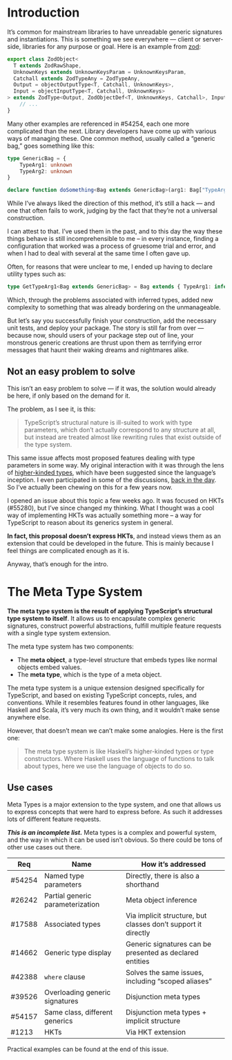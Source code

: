 # Introduction

It’s common for mainstream libraries to have unreadable generic signatures and instantiations. This is something we see everywhere — client or server-side, libraries for any purpose or goal. Here is an example from [zod](https://github.com/colinhacks/zod):

```typescript
export class ZodObject<
  T extends ZodRawShape,
  UnknownKeys extends UnknownKeysParam = UnknownKeysParam,
  Catchall extends ZodTypeAny = ZodTypeAny,
  Output = objectOutputType<T, Catchall, UnknownKeys>,
  Input = objectInputType<T, Catchall, UnknownKeys>
> extends ZodType<Output, ZodObjectDef<T, UnknownKeys, Catchall>, Input> {
    // ...
}
```

Many other examples are referenced in #54254, each one more complicated than the next. Library developers have come up with various ways of managing these. One common method, usually called a “generic bag,” goes something like this:

```typescript
type GenericBag = {
    TypeArg1: unknown
    TypeArg2: unknown
}

declare function doSomething<Bag extends GenericBag>(arg1: Bag["TypeArg1"], arg2: Bag["TypeArg2"]);
```

While I’ve always liked the direction of this method, it’s still a hack — and one that often fails to work, judging by the fact that they’re not a universal construction. 

I can attest to that. I’ve used them in the past, and to this day the way these things behave is still incomprehensible to me – in every instance, finding a configuration that worked was a process of gruesome trial and error, and when I had to deal with several at the same time I often gave up.

Often, for reasons that were unclear to me, I ended up having to declare utility types such as:

```typescript
type GetTypeArg1<Bag extends GenericBag> = Bag extends { TypeArg1: infer TypeArg1 } ? TypeArg1 : never
```

Which, through the problems associated with inferred types, added new complexity to something that was already bordering on the unmanageable.

But let’s say you successfully finish your construction, add the necessary unit tests, and deploy your package. The story is still far from over — because now, should users of your package step out of line, your monstrous generic creations are thrust upon them as terrifying error messages that haunt their waking dreams and nightmares alike.

## Not an easy problem to solve

This isn’t an easy problem to solve — if it was, the solution would already be here, if only based on the demand for it.

The problem, as I see it, is this:

> TypeScript’s structural nature is ill-suited to work with type parameters, which don’t actually correspond to any structure at all, but instead are treated almost like rewriting rules that exist outside of the type system.

This same issue affects most proposed features dealing with type parameters in some way. My original interaction with it was through the lens of [higher-kinded types](https://github.com/microsoft/TypeScript/issues/1213), which have been suggested since the language’s inception. I even participated in some of the discussions, [back in the day](https://github.com/microsoft/TypeScript/issues/1213#issuecomment-372112121). So I’ve actually been chewing on this for a few years now.

I opened an issue about this topic a few weeks ago. It was focused on HKTs (#55280), but I’ve since changed my thinking. What I thought was a cool way of implementing HKTs was actually something more – a way for TypeScript to reason about its generics system in general.

**In fact, this proposal doesn’t express HKTs**, and instead views them as an extension that could be developed in the future. This is mainly because I feel things are complicated enough as it is.

Anyway, that’s enough for the intro.

# The Meta Type System

**The meta type system is the result of applying TypeScript’s structural type system to itself**. It allows us to encapsulate complex generic signatures, construct powerful abstractions, fulfill multiple feature requests with a single type system extension.

The meta type system has two components:

* The **meta object**, a type-level structure that embeds types like normal objects embed values.
* The **meta type**, which is the type of a meta object. 

The meta type system is a unique extension designed specifically for TypeScript, and based on existing TypeScript concepts, rules, and conventions. While it resembles features found in other languages, like Haskell and Scala, it’s very much its own thing, and it wouldn’t make sense anywhere else.

However, that doesn’t mean we can’t make some analogies. Here is the first one:

> The meta type system is like Haskell’s higher-kinded types or type constructors. Where Haskell uses the language of functions to talk about types, here we use the language of objects to do so.

## Use cases

Meta Types is a major extension to the type system, and one that allows us to express concepts that were hard to express before. As such it addresses lots of different feature requests.

***This is an incomplete list.*** Meta types is a complex and powerful system, and the way in which it can be used isn’t obvious. So there could be tons of other use cases out there.

| Req    | Name                             | How it’s addressed                                           |
| ------ | -------------------------------- | ------------------------------------------------------------ |
| #54254 | Named type parameters            | Directly, there is also a shorthand                          |
| #26242 | Partial generic parameterization | Meta object inference                                        |
| #17588 | Associated types                 | Via implicit structure, but classes don’t support it directly |
| #14662 | Generic type display             | Generic signatures can be presented as declared entities     |
| #42388 | `where` clause                   | Solves the same issues, including “scoped aliases”           |
| #39526 | Overloading generic signatures   | Disjunction meta types                                       |
| #54157 | Same class, different generics   | Disjunction meta types + implicit structure                  |
| #1213  | HKTs                             | Via HKT extension                                            |

Practical examples can be found at the end of this issue.

